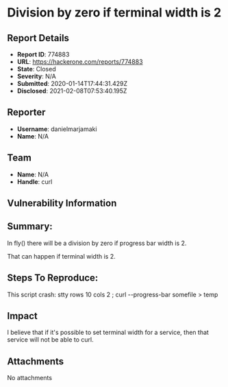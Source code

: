 # Division by zero if terminal width is 2

## Report Details
- **Report ID**: 774883
- **URL**: https://hackerone.com/reports/774883
- **State**: Closed
- **Severity**: N/A
- **Submitted**: 2020-01-14T17:44:31.429Z
- **Disclosed**: 2021-02-08T07:53:40.195Z

## Reporter
- **Username**: danielmarjamaki
- **Name**: N/A

## Team
- **Name**: N/A
- **Handle**: curl

## Vulnerability Information
## Summary:
In fly() there will be a division by zero if progress bar width is 2.

That can happen if terminal width is 2.

## Steps To Reproduce:
This script crash:
stty rows 10 cols 2 ; curl --progress-bar somefile > temp

## Impact

I believe that if it's possible to set terminal width for a service, then that service will not be able to curl.

## Attachments
No attachments
